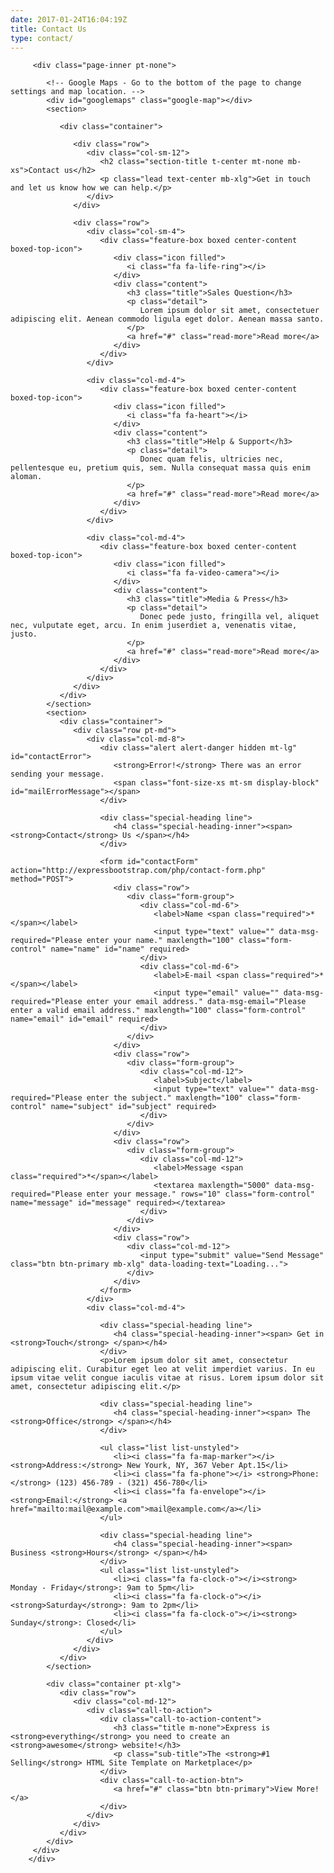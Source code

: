 ```yaml
---
date: 2017-01-24T16:04:19Z
title: Contact Us
type: contact/
---
```



<div class="page">

         <div class="page-inner pt-none">

            <!-- Google Maps - Go to the bottom of the page to change settings and map location. -->
            <div id="googlemaps" class="google-map"></div>
            <section>

               <div class="container">

                  <div class="row">
                     <div class="col-sm-12">
                        <h2 class="section-title t-center mt-none mb-xs">Contact us</h2>
                        <p class="lead text-center mb-xlg">Get in touch and let us know how we can help.</p>
                     </div>
                  </div>

                  <div class="row">
                     <div class="col-sm-4">
                        <div class="feature-box boxed center-content boxed-top-icon">
                           <div class="icon filled">
                              <i class="fa fa-life-ring"></i>
                           </div>
                           <div class="content">
                              <h3 class="title">Sales Question</h3>
                              <p class="detail">
                                 Lorem ipsum dolor sit amet, consectetuer adipiscing elit. Aenean commodo ligula eget dolor. Aenean massa santo.
                              </p>
                              <a href="#" class="read-more">Read more</a>
                           </div>
                        </div>
                     </div>

                     <div class="col-md-4">
                        <div class="feature-box boxed center-content boxed-top-icon">
                           <div class="icon filled">
                              <i class="fa fa-heart"></i>
                           </div>
                           <div class="content">
                              <h3 class="title">Help & Support</h3>
                              <p class="detail">
                                 Donec quam felis, ultricies nec, pellentesque eu, pretium quis, sem. Nulla consequat massa quis enim aloman.
                              </p>
                              <a href="#" class="read-more">Read more</a>
                           </div>
                        </div>
                     </div>

                     <div class="col-md-4">
                        <div class="feature-box boxed center-content boxed-top-icon">
                           <div class="icon filled">
                              <i class="fa fa-video-camera"></i>
                           </div>
                           <div class="content">
                              <h3 class="title">Media & Press</h3>
                              <p class="detail">
                                 Donec pede justo, fringilla vel, aliquet nec, vulputate eget, arcu. In enim juserdiet a, venenatis vitae, justo.
                              </p>
                              <a href="#" class="read-more">Read more</a>
                           </div>
                        </div>
                     </div>
                  </div>
               </div>
            </section>
            <section>
               <div class="container">
                  <div class="row pt-md">
                     <div class="col-md-8">
                        <div class="alert alert-danger hidden mt-lg" id="contactError">
                           <strong>Error!</strong> There was an error sending your message.
                           <span class="font-size-xs mt-sm display-block" id="mailErrorMessage"></span>
                        </div>

                        <div class="special-heading line">
                           <h4 class="special-heading-inner"><span> <strong>Contact</strong> Us </span></h4>
                        </div>

                        <form id="contactForm" action="http://expressbootstrap.com/php/contact-form.php" method="POST">
                           <div class="row">
                              <div class="form-group">
                                 <div class="col-md-6">
                                    <label>Name <span class="required">*</span></label>
                                    <input type="text" value="" data-msg-required="Please enter your name." maxlength="100" class="form-control" name="name" id="name" required>
                                 </div>
                                 <div class="col-md-6">
                                    <label>E-mail <span class="required">*</span></label>
                                    <input type="email" value="" data-msg-required="Please enter your email address." data-msg-email="Please enter a valid email address." maxlength="100" class="form-control" name="email" id="email" required>
                                 </div>
                              </div>
                           </div>
                           <div class="row">
                              <div class="form-group">
                                 <div class="col-md-12">
                                    <label>Subject</label>
                                    <input type="text" value="" data-msg-required="Please enter the subject." maxlength="100" class="form-control" name="subject" id="subject" required>
                                 </div>
                              </div>
                           </div>
                           <div class="row">
                              <div class="form-group">
                                 <div class="col-md-12">
                                    <label>Message <span class="required">*</span></label>
                                    <textarea maxlength="5000" data-msg-required="Please enter your message." rows="10" class="form-control" name="message" id="message" required></textarea>
                                 </div>
                              </div>
                           </div>
                           <div class="row">
                              <div class="col-md-12">
                                 <input type="submit" value="Send Message" class="btn btn-primary mb-xlg" data-loading-text="Loading...">
                              </div>
                           </div>
                        </form>
                     </div>
                     <div class="col-md-4">

                        <div class="special-heading line">
                           <h4 class="special-heading-inner"><span> Get in <strong>Touch</strong> </span></h4>
                        </div>
                        <p>Lorem ipsum dolor sit amet, consectetur adipiscing elit. Curabitur eget leo at velit imperdiet varius. In eu ipsum vitae velit congue iaculis vitae at risus. Lorem ipsum dolor sit amet, consectetur adipiscing elit.</p>

                        <div class="special-heading line">
                           <h4 class="special-heading-inner"><span> The <strong>Office</strong> </span></h4>
                        </div>

                        <ul class="list list-unstyled">
                           <li><i class="fa fa-map-marker"></i> <strong>Address:</strong> New Yourk, NY, 367 Veber Apt.15</li>
                           <li><i class="fa fa-phone"></i> <strong>Phone:</strong> (123) 456-789 - (321) 456-780</li>
                           <li><i class="fa fa-envelope"></i> <strong>Email:</strong> <a href="mailto:mail@example.com">mail@example.com</a></li>
                        </ul>

                        <div class="special-heading line">
                           <h4 class="special-heading-inner"><span> Business <strong>Hours</strong> </span></h4>
                        </div>
                        <ul class="list list-unstyled">
                           <li><i class="fa fa-clock-o"></i><strong> Monday - Friday</strong>: 9am to 5pm</li>
                           <li><i class="fa fa-clock-o"></i> <strong>Saturday</strong>: 9am to 2pm</li>
                           <li><i class="fa fa-clock-o"></i><strong> Sunday</strong>: Closed</li>
                        </ul>
                     </div>
                  </div>
               </div>
            </section>

            <div class="container pt-xlg">
               <div class="row">
                  <div class="col-md-12">
                     <div class="call-to-action">
                        <div class="call-to-action-content">
                           <h3 class="title m-none">Express is <strong>everything</strong> you need to create an <strong>awesome</strong> website!</h3>
                           <p class="sub-title">The <strong>#1 Selling</strong> HTML Site Template on Marketplace</p>
                        </div>
                        <div class="call-to-action-btn">
                           <a href="#" class="btn btn-primary">View More!</a>
                        </div>
                     </div>
                  </div>
               </div>
            </div>
         </div>
        </div>

